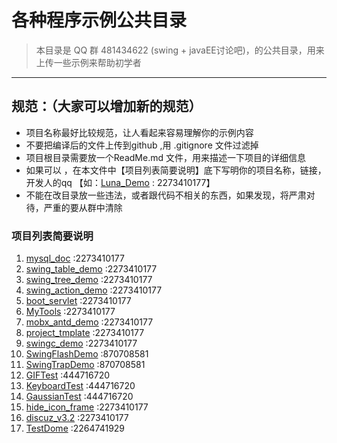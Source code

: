 # 各种程序示例公共目录
> 本目录是 QQ 群 481434622 (swing + javaEE讨论吧)，的公共目录，用来上传一些示例来帮助初学者

***

## 规范：（大家可以增加新的规范）
* 项目名称最好比较规范，让人看起来容易理解你的示例内容
* 不要把编译后的文件上传到github ,用 .gitignore 文件过滤掉
* 项目根目录需要放一个ReadMe.md 文件，用来描述一下项目的详细信息
* 如果可以 ，在本文件中【项目列表简要说明】底下写明你的项目名称，链接，开发人的qq 【如：[Luna_Demo](https://github.com/alvin198761/Luna_Demo/) : 2273410177】
* 不能在改目录放一些违法，或者跟代码不相关的东西，如果发现，将严肃对待，严重的要从群中清除
### 项目列表简要说明 
1. [mysql_doc](https://github.com/alvin198761/Luna_Demo/tree/master/mysql_doc) :2273410177
2. [swing_table_demo](https://github.com/alvin198761/Luna_Demo/tree/master/swing_table_demo) :2273410177
3. [swing_tree_demo](https://github.com/alvin198761/Luna_Demo/tree/master/swing_tree_demo) :2273410177
4. [swing_action_demo](https://github.com/alvin198761/Luna_Demo/tree/master/swing_action_demo) :2273410177
5. [boot_servlet](https://github.com/alvin198761/Luna_Demo/tree/master/boot_servlet) :2273410177
6. [MyTools](https://github.com/alvin198761/Luna_Demo/tree/master/MyTools) :2273410177
7. [mobx_antd_demo](https://github.com/alvin198761/Luna_Demo/tree/master/mobx_antd_demo) :2273410177
8. [project_tmplate](https://github.com/alvin198761/Luna_Demo/tree/master/project_tmplate) :2273410177
9. [swingc_demo](https://github.com/alvin198761/Luna_Demo/tree/master/swingc_demo) :2273410177
10. [SwingFlashDemo](https://github.com/alvin198761/Luna_Demo/tree/master/SwingFlashDemo) :870708581
11. [SwingTrapDemo](https://github.com/alvin198761/Luna_Demo/tree/master/SwingTrapDemo) :870708581
12. [GIFTest](https://github.com/alvin198761/Luna_Demo/tree/master/GIFTest) :444716720
13. [KeyboardTest](https://github.com/alvin198761/Luna_Demo/tree/master/KeyboardTest) :444716720
14. [GaussianTest](https://github.com/alvin198761/Luna_Demo/tree/master/GaussianTest) :444716720
15. [hide_icon_frame](https://github.com/alvin198761/Luna_Demo/tree/master/hide_icon_frame) :2273410177
15. [discuz_v3.2](https://github.com/alvin198761/Luna_Demo/tree/master/discuz_v3.2) :2273410177
16. [TestDome](https://github.com/alvin198761/Luna_Demo/tree/master/TestDome) :2264741929
